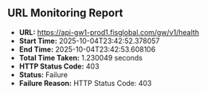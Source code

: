 ## URL Monitoring Report

- **URL:** https://api-gw1-prod1.fisglobal.com/gw/v1/health
- **Start Time:** 2025-10-04T23:42:52.378057
- **End Time:** 2025-10-04T23:42:53.608106
- **Total Time Taken:** 1.230049 seconds
- **HTTP Status Code:** 403
- **Status:** Failure
- **Failure Reason:** HTTP Status Code: 403
